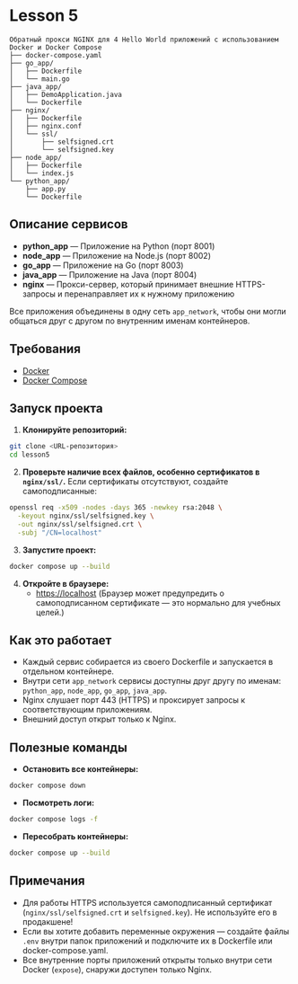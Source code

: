 # Lesson 5
```plaintext
Обратный прокси NGINX для 4 Hello World приложений с использованием Docker и Docker Compose
├── docker-compose.yaml
├── go_app/
│   ├── Dockerfile
│   └── main.go
├── java_app/
│   ├── DemoApplication.java
│   └── Dockerfile
├── nginx/
│   ├── Dockerfile
│   ├── nginx.conf
│   └── ssl/
│       ├── selfsigned.crt
│       └── selfsigned.key
├── node_app/
│   ├── Dockerfile
│   └── index.js
└── python_app/
    ├── app.py
    └── Dockerfile
```
## Описание сервисов

- **python_app** — Приложение на Python (порт 8001)
- **node_app** — Приложение на Node.js (порт 8002)
- **go_app** — Приложение на Go (порт 8003)
- **java_app** — Приложение на Java (порт 8004)
- **nginx** — Прокси-сервер, который принимает внешние HTTPS-запросы и перенаправляет их к нужному приложению

Все приложения объединены в одну сеть `app_network`, чтобы они могли общаться друг с другом по внутренним именам контейнеров.

## Требования

- [Docker](https://docs.docker.com/get-docker/)
- [Docker Compose](https://docs.docker.com/compose/install/)


## Запуск проекта

1. **Клонируйте репозиторий:**

```bash
git clone <URL-репозитория>
cd lesson5
```

2. **Проверьте наличие всех файлов, особенно сертификатов в `nginx/ssl/`.**
Если сертификаты отсутствуют, создайте самоподписанные:

```bash
openssl req -x509 -nodes -days 365 -newkey rsa:2048 \
  -keyout nginx/ssl/selfsigned.key \
  -out nginx/ssl/selfsigned.crt \
  -subj "/CN=localhost"
```

3. **Запустите проект:**

```bash
docker compose up --build
```

4. **Откройте в браузере:**
    - [https://localhost](https://localhost)
(Браузер может предупредить о самоподписанном сертификате — это нормально для учебных целей.)

## Как это работает

- Каждый сервис собирается из своего Dockerfile и запускается в отдельном контейнере.
- Внутри сети `app_network` сервисы доступны друг другу по именам: `python_app`, `node_app`, `go_app`, `java_app`.
- Nginx слушает порт 443 (HTTPS) и проксирует запросы к соответствующим приложениям.
- Внешний доступ открыт только к Nginx.


## Полезные команды

- **Остановить все контейнеры:**

```bash
docker compose down
```

- **Посмотреть логи:**

```bash
docker compose logs -f
```

- **Пересобрать контейнеры:**

```bash
docker compose up --build
```


## Примечания

- Для работы HTTPS используется самоподписанный сертификат (`nginx/ssl/selfsigned.crt` и `selfsigned.key`).
Не используйте его в продакшене!
- Если вы хотите добавить переменные окружения — создайте файлы `.env` внутри папок приложений и подключите их в Dockerfile или docker-compose.yaml.
- Все внутренние порты приложений открыты только внутри сети Docker (`expose`), снаружи доступен только Nginx.

